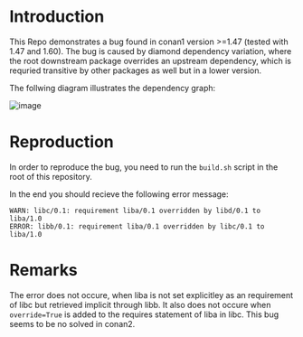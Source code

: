 # Introduction

This Repo demonstrates a bug found in conan1 version >=1.47 (tested with 1.47 and 1.60).
The bug is caused by diamond dependency variation, where the root downstream package
overrides an upstream dependency, which is requried transitive by other packages as well but in a
lower version.

The follwing diagram illustrates the dependency graph:

![image](http://www.plantuml.com/plantuml/png/SoWkIImgAStDuOhEoKnAYLNGrRLJ036JOnMi50pq3D754q7YXde62XhvPQb5HPafgROXHQMfcbmGJGXrKFteuad8uabOr3kavgK0tGC0)

# Reproduction

In order to reproduce the bug, you need to run the `build.sh` script in the root of this repository.

In the end you should recieve the following error message:

```
WARN: libc/0.1: requirement liba/0.1 overridden by libd/0.1 to liba/1.0
ERROR: libb/0.1: requirement liba/0.1 overridden by libc/0.1 to liba/1.0
```
# Remarks

The error does not occure, when liba is not set explicitley as an requirement of libc but
retrieved implicit through libb. It also does not occure when `override=True` is added
to the requires statement of liba in libc. This bug seems to be no solved in conan2.
